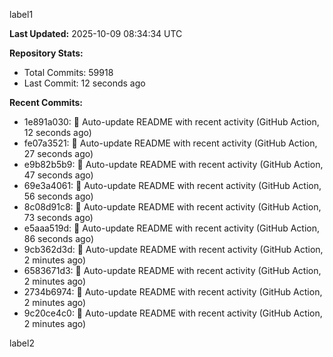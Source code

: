 
label1 
<!-- ACTIVITY_START -->
**Last Updated:** 2025-10-09 08:34:34 UTC

**Repository Stats:**
- Total Commits: 59918
- Last Commit: 12 seconds ago

**Recent Commits:**
- 1e891a030: 🤖 Auto-update README with recent activity (GitHub Action, 12 seconds ago)
- fe07a3521: 🤖 Auto-update README with recent activity (GitHub Action, 27 seconds ago)
- e9b82b5b9: 🤖 Auto-update README with recent activity (GitHub Action, 47 seconds ago)
- 69e3a4061: 🤖 Auto-update README with recent activity (GitHub Action, 56 seconds ago)
- 8c08d91c8: 🤖 Auto-update README with recent activity (GitHub Action, 73 seconds ago)
- e5aaa519d: 🤖 Auto-update README with recent activity (GitHub Action, 86 seconds ago)
- 9cb362d3d: 🤖 Auto-update README with recent activity (GitHub Action, 2 minutes ago)
- 6583671d3: 🤖 Auto-update README with recent activity (GitHub Action, 2 minutes ago)
- 2734b6974: 🤖 Auto-update README with recent activity (GitHub Action, 2 minutes ago)
- 9c20ce4c0: 🤖 Auto-update README with recent activity (GitHub Action, 2 minutes ago)
<!-- ACTIVITY_END -->

label2
